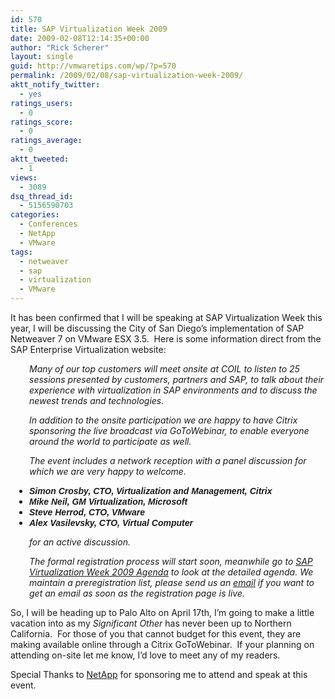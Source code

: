 ```yaml
---
id: 570
title: SAP Virtualization Week 2009
date: 2009-02-08T12:14:35+00:00
author: "Rick Scherer"
layout: single
guid: http://vmwaretips.com/wp/?p=570
permalink: /2009/02/08/sap-virtualization-week-2009/
aktt_notify_twitter:
  - yes
ratings_users:
  - 0
ratings_score:
  - 0
ratings_average:
  - 0
aktt_tweeted:
  - 1
views:
  - 3089
dsq_thread_id:
  - 5156590703
categories:
  - Conferences
  - NetApp
  - VMware
tags:
  - netweaver
  - sap
  - virtualization
  - VMware
---
```

It has been confirmed that I will be speaking at SAP Virtualization Week this year, I will be discussing the City of San Diego&#8217;s implementation of SAP Netweaver 7 on VMware ESX 3.5.  Here is some information direct from the SAP Enterprise Virtualization website:

<!--more-->

<p style="padding-left: 30px;">
  <em>Many of our top customers will meet onsite at COIL to listen to 25 sessions presented by customers, partners and SAP, to talk about their experience with virtualization in SAP environments and to discuss the newest trends and technologies.</em>
</p>

<p style="padding-left: 30px;">
  <em>In addition to the onsite participation we are happy to have Citrix sponsoring the live broadcast via GoToWebinar, to enable everyone around the world to participate as well.</em>
</p>

<p style="padding-left: 30px;">
  <em>The event includes a network reception with a panel discussion for which we are very happy to welcome.</em>
</p>

<ul style="padding-left: 30px;">
  <li>
    <em><strong><span style="font-family: Arial;">Simon Crosby, CTO, Virtualization and Management, Citrix</span> </strong></em>
  </li>
  <li>
    <em><strong><span style="font-family: Arial;">Mike Neil, GM Virtualization, Microsoft</span> </strong></em>
  </li>
  <li>
    <em><strong><span style="font-family: Arial;">Steve Herrod, CTO, VMware</span> </strong></em>
  </li>
  <li>
    <em><strong><span style="font-family: Arial;">Alex Vasilevsky, CTO, Virtual Computer</span> </strong></em>
  </li>
</ul>

<p style="padding-left: 30px;">
  <em>for an active discussion.</em>
</p>

<p style="padding-left: 30px;">
  <em>The formal registration process will start soon, meanwhile go to </em><a href="https://cw.sdn.sap.com/docs/DOC-47527" target="_blank"><em>SAP Virtualization Week 2009 Agenda</em></a><em> to look at the detailed agenda. We maintain a preregistration list, please send us an </em><a class="jive-link-email-small" href="mailto:roland.wartenberg@sap.com?subject=SAP_Virtualization_Week_2009_Preregistration"><em>email</em></a><em> if you want to get an email as soon as the registration page is live.</em>
</p>

So, I will be heading up to Palo Alto on April 17th, I&#8217;m going to make a little vacation into as my _Significant Other_ has never been up to Northern California.  For those of you that cannot budget for this event, they are making available online through a Citrix GoToWebinar.  If your planning on attending on-site let me know, I&#8217;d love to meet any of my readers.

Special Thanks to <a href="http://www.NetApp.com" target="_blank">NetApp</a> for sponsoring me to attend and speak at this event.